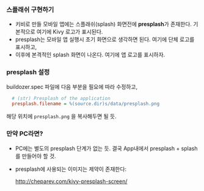 
### 스플래쉬 구현하기 

- 키비로 만들 모바일 앱에는 스플래쉬(splash) 화면전에 **presplash**가 존재한다. 기본적으로 여기에 Kivy 로고가 표시된다.
- presplash는 모바일 앱 실행시 초기 화면으로 생각하면 된다. 여기에 단체 로고를 표시하고,
- 이후에 본격적인 splash 화면이 나온다. 여기에 앱 로고를 표시하자.

### presplash 설정
buildozer.spec 파일에 다음 부분을 필요에 따라 수정하고,

```ini
  # (str) Presplash of the application
  presplash.filename = %(source.dir)s/data/presplash.png
```

해당 위치에 `presplash.png` 을 복사해두면 될 듯.

### 만약 PC라면?
- PC에는 별도의 presplash 단계가 없는 듯. 결국 App내에서 presplash + splash 를 만들어야 할 것.

- presplash에 사용되는 이미지는 제약이 존재한다:
  
  http://cheparev.com/kivy-presplash-screen/
